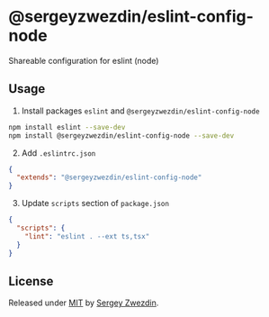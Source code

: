 # @sergeyzwezdin/eslint-config-node

Shareable configuration for eslint (node)

## Usage

1. Install packages `eslint` and `@sergeyzwezdin/eslint-config-node`
```bash
npm install eslint --save-dev
npm install @sergeyzwezdin/eslint-config-node --save-dev
```
2. Add `.eslintrc.json`
```json
{
  "extends": "@sergeyzwezdin/eslint-config-node"
}
```

3. Update `scripts` section of `package.json` 
```json
{
  "scripts": {
    "lint": "eslint . --ext ts,tsx"
  }
}
```

## License

Released under [MIT](/LICENSE) by [Sergey Zwezdin](https://github.com/sergeyzwezdin).

